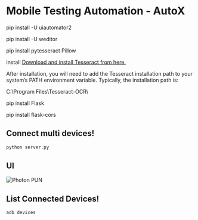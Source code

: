 # Mobile Testing Automation - AutoX

pip install -U uiautomator2

pip install -U weditor

pip install pytesseract Pillow

install [Download and install Tesseract from here.](https://github.com/UB-Mannheim/tesseract/wiki)

After installation, you will need to add the Tesseract installation path to your system’s PATH environment variable. Typically, the installation path is:

C:\Program Files\Tesseract-OCR\

pip install Flask

pip install flask-cors


## Connect multi devices!
```sh
python server.py
```
## UI
<img src="https://img.shields.io/badge/Made_with-Photon_PUN-orange?logo=photon" alt="Photon PUN" />

## List Connected Devices!
```sh
adb devices
```
